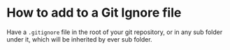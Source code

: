 ﻿# How to add to a Git Ignore file

Have a `.gitignore` file in the root of your git repository, or in any sub folder under it, which will be inherited by ever sub folder.